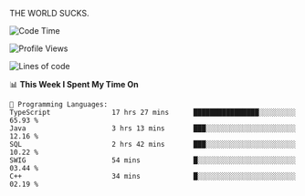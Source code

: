 THE WORLD SUCKS.

<!--START_SECTION:waka-->
![Code Time](http://img.shields.io/badge/Code%20Time-622%20hrs%2018%20mins-blue)

![Profile Views](http://img.shields.io/badge/Profile%20Views-0-blue)

![Lines of code](https://img.shields.io/badge/From%20Hello%20World%20I%27ve%20Written-2.2%20million%20lines%20of%20code-blue)

📊 **This Week I Spent My Time On** 

```text
💬 Programming Languages: 
TypeScript               17 hrs 27 mins      ████████████████░░░░░░░░░   65.93 % 
Java                     3 hrs 13 mins       ███░░░░░░░░░░░░░░░░░░░░░░   12.16 % 
SQL                      2 hrs 42 mins       ███░░░░░░░░░░░░░░░░░░░░░░   10.22 % 
SWIG                     54 mins             █░░░░░░░░░░░░░░░░░░░░░░░░   03.44 % 
C++                      34 mins             █░░░░░░░░░░░░░░░░░░░░░░░░   02.19 % 
```


<!--END_SECTION:waka-->
